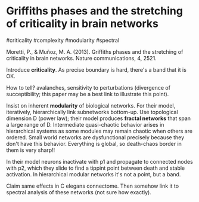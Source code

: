 # Griffiths phases and the stretching of criticality in brain networks

#criticality #complexity #modularity #spectral

Moretti, P., & Muñoz, M. A. (2013). Griffiths phases and the stretching of criticality in brain networks. Nature communications, 4, 2521.


Introduce **criticality**. As precise boundary is hard, there's a band that it is OK. 

How to tell? avalanches, sensitivity to perturbations (divergence of succeptibility; this paper may be a best link to illustrate this point). 

Insist on inherent **modularity** of biological networks. For their model, iteratively, hierarchically link subnetworks bottom-up. Use topological dimension D (power law); their model produces **fractal networks** that span a large range of D. Intermediate quasi-chaotic behavior arises in hierarchical systems as some modules may remain chaotic when others are ordered. Small world networks are dysfunctional precisely because they don't have this behavior. Everything is global, so death-chaos border in them is very sharp!! 

In their model neurons inactivate with p1 and propagate to connected nodes with p2, which they slide to find a tippint point between death and stable activation. In hierarchical modular networks it's not a point, but a band. 

Claim same effects in C elegans connectome. Then somehow link it to spectral analysis of these networks (not sure how exactly).
